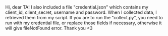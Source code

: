 Hi, dear TA!
I also included a file "credential.json" which contains my client_id, client_secret, username and password. When I collected data, I retrieved them from my script.
If you are to run the "collect.py", you need to run with my credential file, or replace those fields if necessary, otherwise it will give fileNotFound error.
Thank you <3